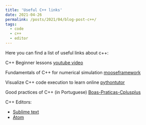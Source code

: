 ```yaml
---
title: 'Useful C++ links'
date: 2021-04-26
permalink: /posts/2021/04/blog-post-c++/
tags:
  - code
  - c++
  - editor
---
```


Here you can find a list of useful links about c++:

C++ Beginner lessons
<a href="https://www.youtube.com/watch?v=vLnPwxZdW4Y" target="_blank">youtube video</a>

Fundamentals of C++ for numerical simulation
<a href="https://mooseframework.inl.gov/help/c++/index.html" target="_blank">mooseframework</a>

Visualize C++ code execution to learn online
<a href="http://pythontutor.com/cpp.html#mode=edit" target="_blank">pythontutor</a>

Good practices of C++ (in Portuguese)
<a href="https://github.com/kelvins/Boas-Praticas-Cplusplus" target="_blank">Boas-Praticas-Cplusplus</a>

C++ Editors:
- <a href="https://www.sublimetext.com/" target="_blank">Sublime text</a>
- <a href="https://atom.io/" target="_blank">Atom</a>